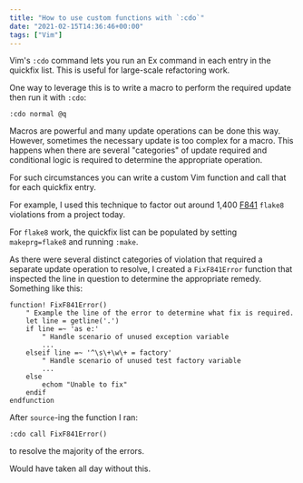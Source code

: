 ```yaml
---
title: "How to use custom functions with `:cdo`"
date: "2021-02-15T14:36:46+00:00"
tags: ["Vim"]
---
```


Vim's `:cdo` command lets you run an Ex command in each entry in the quickfix
list. This is useful for large-scale refactoring work.

One way to leverage this is to write a macro to perform the required update then
run it with `:cdo`:

```vim
:cdo normal @q
```

Macros are powerful and many update operations can be done this way. However,
sometimes the necessary update is too complex for a macro. This happens when
there are several "categories" of update required and conditional logic is
required to determine the appropriate operation.

For such circumstances you can write a custom Vim function and call that for
each quickfix entry.

For example, I used this technique to factor out around 1,400
[F841](https://www.flake8rules.com/rules/F841.html) `flake8` violations from a
project today.

For `flake8` work, the quickfix list can be populated by setting
`makeprg=flake8` and running `:make`.

As there were several distinct categories of violation that required a separate
update operation to resolve, I created a `FixF841Error` function that inspected
the line in question to determine the appropriate remedy. Something like this:

```vim
function! FixF841Error()
    " Example the line of the error to determine what fix is required.
    let line = getline('.')
    if line =~ 'as e:'
        " Handle scenario of unused exception variable
        ...
    elseif line =~ '^\s\+\w\+ = factory'
        " Handle scenario of unused test factory variable
        ...
    else
        echom "Unable to fix"
    endif
endfunction
```

After `source`-ing the function I ran:

```vim
:cdo call FixF841Error()
```

to resolve the majority of the errors.

Would have taken all day without this.
